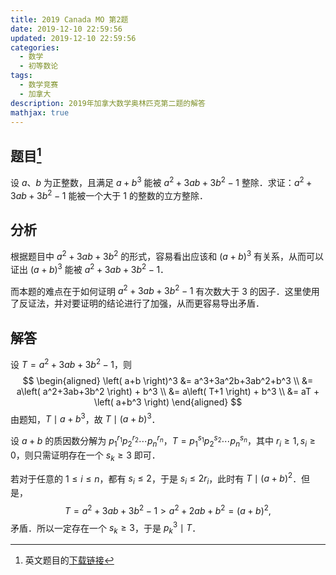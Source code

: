 ```yaml
---
title: 2019 Canada MO 第2题
date: 2019-12-10 22:59:56
updated: 2019-12-10 22:59:56
categories:
  - 数学
  - 初等数论
tags:
  - 数学竞赛
  - 加拿大
description: 2019年加拿大数学奥林匹克第二题的解答
mathjax: true
---
```


## 题目[^1]

设 $a$、$b$ 为正整数，且满足 $a+b^3$ 能被 $a^2+3ab+3b^2-1$ 整除．求证：$a^2+3ab+3b^2-1$ 能被一个大于 $1$ 的整数的立方整除．

## 分析

根据题目中 $a^2+3ab+3b^2$ 的形式，容易看出应该和 $(a+b)^3$ 有关系，从而可以证出 $(a+b)^3$  能被 $a^2+3ab+3b^2-1$．

而本题的难点在于如何证明 $a^2+3ab+3b^2-1$ 有次数大于 $3$ 的因子．这里使用了反证法，并对要证明的结论进行了加强，从而更容易导出矛盾．

## 解答

设 $T=a^2+3ab+3b^2-1$，则
$$
    \begin{aligned}
        \left( a+b \right)^3 &= a^3+3a^2b+3ab^2+b^3 \\
        &= a\left( a^2+3ab+3b^2 \right) + b^3 \\
        &= a\left( T+1 \right) + b^3 \\
        &= aT + \left( a+b^3 \right)
    \end{aligned}
$$
由题知，$T \mid a+b^3$，故 $T \mid \left( a+b \right)^3$．

设 $a+b$ 的质因数分解为 $p_1^{r_1}p_2^{r_2} \cdots p_n^{r_n}$，$T = p_1^{s_1}p_2^{s_2} \cdots p_n^{s_n}$，其中 $r_i\geqslant 1, s_i\geqslant 0$，则只需证明存在一个 $s_k\geqslant 3$ 即可．

若对于任意的 $1 \leqslant i \leqslant n$，都有 $s_i \leqslant 2$，于是 $s_i \leqslant 2r_i$，此时有 $T \mid \left( a+b \right)^2$．但是，
$$
    T=a^2+3ab+3b^2-1>a^2+2ab+b^2=\left( a+b \right)^2,
$$
矛盾．所以一定存在一个 $s_k\geqslant 3$，于是 $p_k^3\mid T$．


[^1]: 英文题目的[下载链接](https://cms.math.ca/Competitions/CMO/archive/exam2019.pdf)

